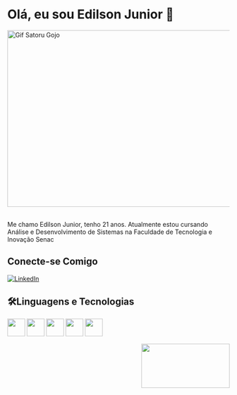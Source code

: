 # Olá, eu sou Edilson Junior 🚀  


<div  align="left"> <img src="https://i.pinimg.com/originals/c6/33/c2/c633c20ede82f0e0ced7d570dbe3a1f3.gif" alt="Gif Satoru Gojo" height="400" width="700"/>
</div> 

 <br>

Me chamo Edilson Junior, tenho 21 anos. Atualmente estou cursando Análise e Desenvolvimento de Sistemas na Faculdade de Tecnologia e Inovação Senac


## Conecte-se Comigo

[![LinkedIn](https://img.shields.io/badge/LinkedIn-0077B5?style=for-the-badge&logo=linkedin&logoColor=white)](https://www.linkedin.com/in/edilson-junior-319702233/)


## 🛠Linguagens e Tecnologias

<img src="https://cdn.jsdelivr.net/gh/devicons/devicon@latest/icons/html5/html5-original.svg" height="40"/> <img src="https://cdn.jsdelivr.net/gh/devicons/devicon@latest/icons/css3/css3-original.svg" height="40"/>  <img src="https://cdn.jsdelivr.net/gh/devicons/devicon@latest/icons/javascript/javascript-original.svg" height ='40' />  <img src="https://cdn.jsdelivr.net/gh/devicons/devicon@latest/icons/mysql/mysql-original-wordmark.svg" height="40"/>
<img src="https://cdn.jsdelivr.net/gh/devicons/devicon@latest/icons/python/python-original.svg" height ='40' />
          
  

<div  align="right"> <img src="https://github.com/edilsonjr7/edilsonjr7/assets/168863307/61a22ca7-d6b6-4a4f-a859-0be6c3a21651" (https://br.pinterest.com/pin/315955730130123343/)alt="Gif Satoru Gojo" height="100" width="200"/>
</div> 


